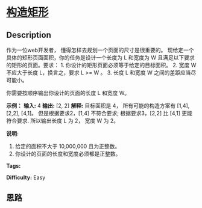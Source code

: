 # [构造矩形][title]

## Description

作为一位web开发者， 懂得怎样去规划一个页面的尺寸是很重要的。 现给定一个具体的矩形页面面积，你的任务是设计一个长度为 L 和宽度为 W
且满足以下要求的矩形的页面。要求：
            1. 你设计的矩形页面必须等于给定的目标面积。        2. 宽度 W 不应大于长度 L，换言之，要求 L >= W 。        3. 长度 L 和宽度 W 之间的差距应当尽可能小。    

你需要按顺序输出你设计的页面的长度 L 和宽度 W。

**示例：**
            **输入:** 4    **输出:** [2, 2]    **解释:** 目标面积是 4， 所有可能的构造方案有 [1,4], [2,2], [4,1]。    但是根据要求2，[1,4] 不符合要求; 根据要求3，[2,2] 比 [4,1] 更能符合要求. 所以输出长度 L 为 2， 宽度 W 为 2。    

**说明:**

  1. 给定的面积不大于 10,000,000 且为正整数。
  2. 你设计的页面的长度和宽度必须都是正整数。


**Tags:** 

**Difficulty:** Easy

## 思路

[title]: https://leetcode-cn.com/problems/construct-the-rectangle
